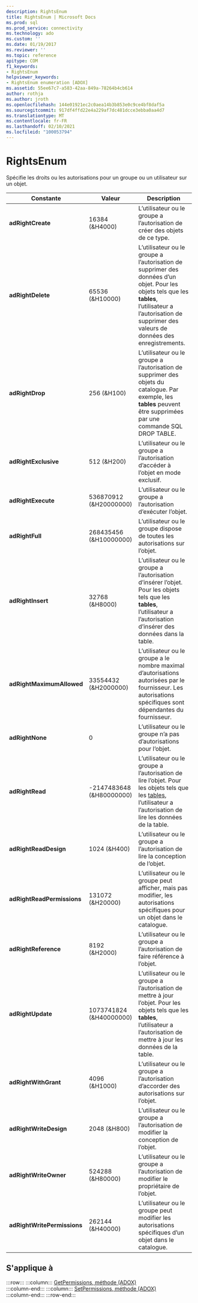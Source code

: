 ```yaml
---
description: RightsEnum
title: RightsEnum | Microsoft Docs
ms.prod: sql
ms.prod_service: connectivity
ms.technology: ado
ms.custom: ''
ms.date: 01/19/2017
ms.reviewer: ''
ms.topic: reference
apitype: COM
f1_keywords:
- RightsEnum
helpviewer_keywords:
- RightsEnum enumeration [ADOX]
ms.assetid: 55ee67c7-a583-42aa-849a-78264b4cb614
author: rothja
ms.author: jroth
ms.openlocfilehash: 144e01921ec2c0aea14b3b853e0c9ce4bf8daf5a
ms.sourcegitcommit: 917df4ffd22e4a229af7dc481dcce3ebba0aa4d7
ms.translationtype: MT
ms.contentlocale: fr-FR
ms.lasthandoff: 02/10/2021
ms.locfileid: "100053794"
---
```

# <a name="rightsenum"></a>RightsEnum
Spécifie les droits ou les autorisations pour un groupe ou un utilisateur sur un objet.  
  
|Constante|Valeur|Description|  
|--------------|-----------|-----------------|  
|**adRightCreate**|16384 (&H4000)|L’utilisateur ou le groupe a l’autorisation de créer des objets de ce type.|  
|**adRightDelete**|65536 (&H10000)|L’utilisateur ou le groupe a l’autorisation de supprimer des données d’un objet. Pour les objets tels que les **tables**, l’utilisateur a l’autorisation de supprimer des valeurs de données des enregistrements.|  
|**adRightDrop**|256 (&H100)|L’utilisateur ou le groupe a l’autorisation de supprimer des objets du catalogue. Par exemple, les **tables** peuvent être supprimées par une commande SQL DROP TABLE.|  
|**adRightExclusive**|512 (&H200)|L’utilisateur ou le groupe a l’autorisation d’accéder à l’objet en mode exclusif.|  
|**adRightExecute**|536870912 (&H20000000)|L’utilisateur ou le groupe a l’autorisation d’exécuter l’objet.|  
|**adRightFull**|268435456 (&H10000000)|L’utilisateur ou le groupe dispose de toutes les autorisations sur l’objet.|  
|**adRightInsert**|32768 (&H8000)|L’utilisateur ou le groupe a l’autorisation d’insérer l’objet. Pour les objets tels que les **tables**, l’utilisateur a l’autorisation d’insérer des données dans la table.|  
|**adRightMaximumAllowed**|33554432 (&H2000000)|L’utilisateur ou le groupe a le nombre maximal d’autorisations autorisées par le fournisseur. Les autorisations spécifiques sont dépendantes du fournisseur.|  
|**adRightNone**|0|L’utilisateur ou le groupe n’a pas d’autorisations pour l’objet.|  
|**adRightRead**|-2147483648 (&H80000000)|L’utilisateur ou le groupe a l’autorisation de lire l’objet. Pour les objets tels que les [tables](./table-object-adox.md), l’utilisateur a l’autorisation de lire les données de la table.|  
|**adRightReadDesign**|1024 (&H400)|L’utilisateur ou le groupe a l’autorisation de lire la conception de l’objet.|  
|**adRightReadPermissions**|131072 (&H20000)|L’utilisateur ou le groupe peut afficher, mais pas modifier, les autorisations spécifiques pour un objet dans le catalogue.|  
|**adRightReference**|8192 (&H2000)|L’utilisateur ou le groupe a l’autorisation de faire référence à l’objet.|  
|**adRightUpdate**|1073741824 (&H40000000)|L’utilisateur ou le groupe a l’autorisation de mettre à jour l’objet. Pour les objets tels que les **tables**, l’utilisateur a l’autorisation de mettre à jour les données de la table.|  
|**adRightWithGrant**|4096 (&H1000)|L’utilisateur ou le groupe a l’autorisation d’accorder des autorisations sur l’objet.|  
|**adRightWriteDesign**|2048 (&H800)|L’utilisateur ou le groupe a l’autorisation de modifier la conception de l’objet.|  
|**adRightWriteOwner**|524288 (&H80000)|L’utilisateur ou le groupe a l’autorisation de modifier le propriétaire de l’objet.|  
|**adRightWritePermissions**|262144 (&H40000)|L’utilisateur ou le groupe peut modifier les autorisations spécifiques d’un objet dans le catalogue.|  
  
## <a name="applies-to"></a>S'applique à  

:::row:::
    :::column:::
        [GetPermissions, méthode (ADOX)](./getpermissions-method-adox.md)  
    :::column-end:::
    :::column:::
        [SetPermissions, méthode (ADOX)](./setpermissions-method-adox.md)  
    :::column-end:::
:::row-end:::